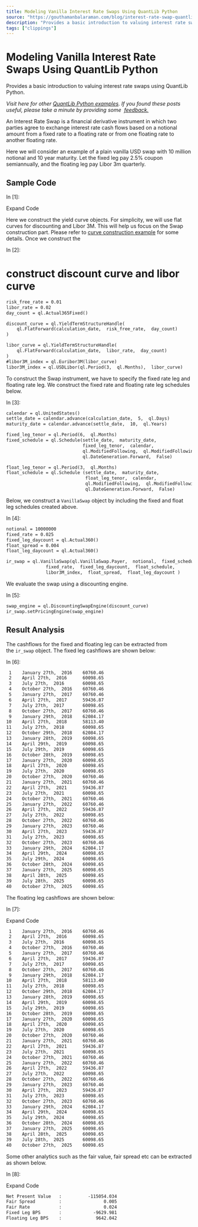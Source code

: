 ```yaml
---
title: Modeling Vanilla Interest Rate Swaps Using QuantLib Python
source: "https://gouthamanbalaraman.com/blog/interest-rate-swap-quantlib-python.html"
description: "Provides a basic introduction to valuing interest rate swaps using QuantLib Python."
tags: ["clippings"]
---
```


# Modeling Vanilla Interest Rate Swaps Using QuantLib Python

Provides a basic introduction to valuing interest rate swaps using QuantLib Python.

_Visit here for other [QuantLib Python examples](http://gouthamanbalaraman.com/blog/quantlib-python-tutorials-with-examples.html). If you found these posts useful,  please take a minute by providing some  [feedback.](https://docs.google.com/forms/d/e/1FAIpQLSdFdJ768HKmIyJmaVRHBUJNY5NyQl6vr0GZvSkx-bUfIloNZA/viewform)_

An Interest Rate Swap is a financial derivative instrument in which two parties agree to exchange interest rate cash flows based on a notional amount from a fixed rate to a floating rate or from one floating rate to another floating rate. 

Here we will consider an example of a plain vanilla USD swap with 10 million notional and 10 year maturity. Let the fixed leg pay 2.5% coupon semiannually,  and the floating leg pay Libor 3m quarterly. 

## Sample Code

In [1]:

Expand Code

Here we construct the yield curve objects. For simplicity,  we will use flat curves for discounting and Libor 3M. This will help us focus on the Swap construction part. Please refer to [curve construction example](http://gouthamanbalaraman.com/blog/quantlib-term-structure-bootstrap-yield-curve.html) for some details. Once we construct the 

In [2]:

# construct discount curve and libor curve

```latex
risk_free_rate = 0.01
libor_rate = 0.02
day_count = ql.Actual365Fixed()

discount_curve = ql.YieldTermStructureHandle(
    ql.FlatForward(calculation_date,  risk_free_rate,  day_count)
)

libor_curve = ql.YieldTermStructureHandle(
    ql.FlatForward(calculation_date,  libor_rate,  day_count)
)
#libor3M_index = ql.Euribor3M(libor_curve)  
libor3M_index = ql.USDLibor(ql.Period(3,  ql.Months),  libor_curve)
```

To construct the Swap instrument,  we have to specify the fixed rate leg and floating rate leg. We construct the fixed rate and floating rate leg schedules below.

In [3]:

```latex
calendar = ql.UnitedStates()
settle_date = calendar.advance(calculation_date,  5,  ql.Days)
maturity_date = calendar.advance(settle_date,  10,  ql.Years)

fixed_leg_tenor = ql.Period(6,  ql.Months)
fixed_schedule = ql.Schedule(settle_date,  maturity_date,  
                             fixed_leg_tenor,  calendar, 
                             ql.ModifiedFollowing,  ql.ModifiedFollowing, 
                             ql.DateGeneration.Forward,  False)

float_leg_tenor = ql.Period(3,  ql.Months)
float_schedule = ql.Schedule (settle_date,  maturity_date,  
                              float_leg_tenor,  calendar, 
                              ql.ModifiedFollowing,  ql.ModifiedFollowing, 
                              ql.DateGeneration.Forward,  False)
```

Below,  we construct a `VanillaSwap` object by including the fixed and float leg schedules created above.

In [4]:

```latex
notional = 10000000
fixed_rate = 0.025
fixed_leg_daycount = ql.Actual360()
float_spread = 0.004
float_leg_daycount = ql.Actual360()

ir_swap = ql.VanillaSwap(ql.VanillaSwap.Payer,  notional,  fixed_schedule,  
               fixed_rate,  fixed_leg_daycount,  float_schedule, 
               libor3M_index,  float_spread,  float_leg_daycount )
```

We evaluate the swap using a discounting engine.

In [5]:

```latex
swap_engine = ql.DiscountingSwapEngine(discount_curve)
ir_swap.setPricingEngine(swap_engine)
```

## Result Analysis

The cashflows for the fixed and floating leg can be extracted from the `ir_swap` object. The fixed leg cashflows are shown below:

In [6]:

```latex
 1    January 27th,  2016    60760.46
 2    April 27th,  2016      60098.65
 3    July 27th,  2016       60098.65
 4    October 27th,  2016    60760.46
 5    January 27th,  2017    60760.46
 6    April 27th,  2017      59436.87
 7    July 27th,  2017       60098.65
 8    October 27th,  2017    60760.46
 9    January 29th,  2018    62084.17
10    April 27th,  2018      58113.40
11    July 27th,  2018       60098.65
12    October 29th,  2018    62084.17
13    January 28th,  2019    60098.65
14    April 29th,  2019      60098.65
15    July 29th,  2019       60098.65
16    October 28th,  2019    60098.65
17    January 27th,  2020    60098.65
18    April 27th,  2020      60098.65
19    July 27th,  2020       60098.65
20    October 27th,  2020    60760.46
21    January 27th,  2021    60760.46
22    April 27th,  2021      59436.87
23    July 27th,  2021       60098.65
24    October 27th,  2021    60760.46
25    January 27th,  2022    60760.46
26    April 27th,  2022      59436.87
27    July 27th,  2022       60098.65
28    October 27th,  2022    60760.46
29    January 27th,  2023    60760.46
30    April 27th,  2023      59436.87
31    July 27th,  2023       60098.65
32    October 27th,  2023    60760.46
33    January 29th,  2024    62084.17
34    April 29th,  2024      60098.65
35    July 29th,  2024       60098.65
36    October 28th,  2024    60098.65
37    January 27th,  2025    60098.65
38    April 28th,  2025      60098.65
39    July 28th,  2025       60098.65
40    October 27th,  2025    60098.65
```

The floating leg cashflows are shown below:

In [7]:

Expand Code

```latex
 1    January 27th,  2016    60760.46
 2    April 27th,  2016      60098.65
 3    July 27th,  2016       60098.65
 4    October 27th,  2016    60760.46
 5    January 27th,  2017    60760.46
 6    April 27th,  2017      59436.87
 7    July 27th,  2017       60098.65
 8    October 27th,  2017    60760.46
 9    January 29th,  2018    62084.17
10    April 27th,  2018      58113.40
11    July 27th,  2018       60098.65
12    October 29th,  2018    62084.17
13    January 28th,  2019    60098.65
14    April 29th,  2019      60098.65
15    July 29th,  2019       60098.65
16    October 28th,  2019    60098.65
17    January 27th,  2020    60098.65
18    April 27th,  2020      60098.65
19    July 27th,  2020       60098.65
20    October 27th,  2020    60760.46
21    January 27th,  2021    60760.46
22    April 27th,  2021      59436.87
23    July 27th,  2021       60098.65
24    October 27th,  2021    60760.46
25    January 27th,  2022    60760.46
26    April 27th,  2022      59436.87
27    July 27th,  2022       60098.65
28    October 27th,  2022    60760.46
29    January 27th,  2023    60760.46
30    April 27th,  2023      59436.87
31    July 27th,  2023       60098.65
32    October 27th,  2023    60760.46
33    January 29th,  2024    62084.17
34    April 29th,  2024      60098.65
35    July 29th,  2024       60098.65
36    October 28th,  2024    60098.65
37    January 27th,  2025    60098.65
38    April 28th,  2025      60098.65
39    July 28th,  2025       60098.65
40    October 27th,  2025    60098.65
```

Some other analytics such as the fair value,  fair spread etc can be extracted as shown below.

In [8]:

Expand Code

```latex
Net Present Value   :          -115054.034
Fair Spread         :                0.005
Fair Rate           :                0.024
Fixed Leg BPS       :            -9629.981
Floating Leg BPS    :             9642.042
```
